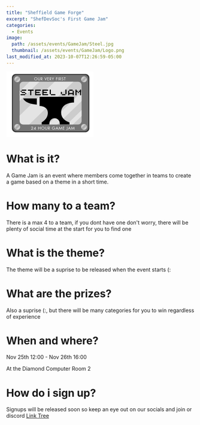 ```yaml
---
title: "Sheffield Game Forge"
excerpt: "ShefDevSoc's First Game Jam"
categories:
  - Events
image: 
  path: /assets/events/GameJam/Steel.jpg
  thumbnail: /assets/events/GameJam/Logo.png
last_modified_at: 2023-10-07T12:26:59-05:00
---
```


![Logo](/assets/events/GameJam/Logo.png)

# What is it?
A Game Jam is an event where members come together in teams to create a game based on a theme in a short time.

# How many to a team?
There is a max 4 to a team, if you dont have one don't worry, there will be plenty of social time at the start for you to find one

# What is the theme?
The theme will be a suprise to be released when the event starts (:

# What are the prizes?
Also a suprise (:, but there will be many categories for you to win regardless of experience

# When and where?
Nov 25th 12:00 - Nov 26th 16:00

At the Diamond Computer Room 2

# How do i sign up?
Signups will be released soon so keep an eye out on our socials and join or discord
[Link Tree](https://shefgamedevsoc.github.io/tree)